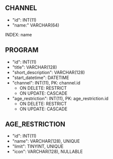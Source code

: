 ## CHANNEL

* "id": INT(11)
* "name:" VARCHAR(64)

INDEX: name

## PROGRAM

* "id": INT(11)
* "title": VARCHAR(128)
* "short_description": VARCHAR(128)
* "start_datetime": DATETIME
* "channel": INT(11), PK: channel.id
    * ON DELETE: RESTRICT
    * ON UPDATE: CASCADE
* "age_restriction": INT(11), PK: age_restriction.id
    * ON DELETE: RESTRICT
    * ON UPDATE: CASCADE

## AGE_RESTRICTION

* "id": INT(11)
* "name": VARCHAR(128), UNIQUE
* "limit": TINYINT, UNIQUE
* "icon": VARCHAR(128), NULLABLE